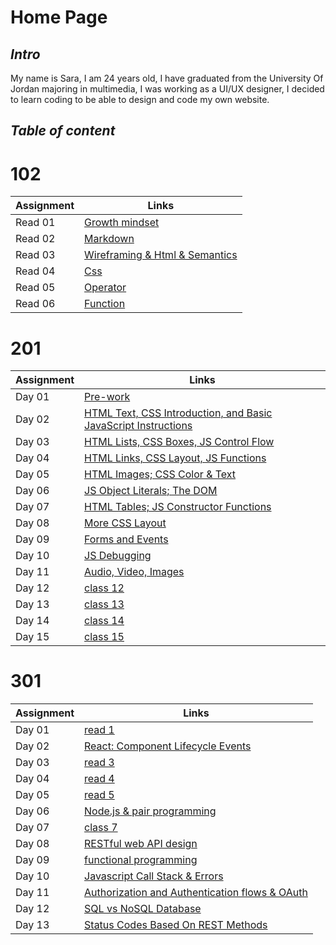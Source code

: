 # Home Page 

## ***Intro***

My name is Sara, I am 24 years old, I have graduated from the University Of Jordan majoring in multimedia, I was working as a UI/UX designer, I decided to learn coding to be able to design and code my own website.

## ***Table of content***
# 102
Assignment | Links 
-----------|-------------
Read 01 | [Growth mindset](growthMindset.md)
Read 02 | [Markdown](aboutMd.md)
Read 03 | [Wireframing & Html & Semantics](about3topics.md)
Read 04 | [Css](aboutCss.md)
Read 05 | [Operator](aboutOperator.md)
Read 06 | [Function](aboutFunction.md)

# 201
| Assignment | Links |
| -----------|------------- |
| Day 01 | [Pre-work](/class-01.md) 
Day 02 | [HTML Text, CSS Introduction, and Basic JavaScript Instructions](class-02.md)
Day 03 | [HTML Lists, CSS Boxes, JS Control Flow](class-03.md)
Day 04 | [HTML Links, CSS Layout, JS Functions](class-04.md)
Day 05 | [HTML Images; CSS Color & Text](class-05.md)
Day 06 | [JS Object Literals; The DOM](class-06.md)
Day 07 | [HTML Tables; JS Constructor Functions](class-07.md)
Day 08 | [More CSS Layout](class-08.md)
Day 09 | [Forms and Events](class-09.md)
Day 10 | [JS Debugging](class-10.md)
Day 11 | [Audio, Video, Images](class-11.md)
Day 12 | [class 12](class-12.md)
Day 13 | [class 13](class-13.md)
Day 14 | [class 14](class-14.md)
Day 15 | [ class 15](class-15.md)


# 301
| Assignment | Links |
| -----------|------------- |
| Day 01 | [read 1](Code-301-Reading-notes/301-class-01.md) |
| Day 02 | [React: Component Lifecycle Events](Code-301-Reading-notes/301-class-02.md) |
| Day 03 | [read 3](Code-301-Reading-notes/301-class-03.md) |
| Day 04 | [read 4](Code-301-Reading-notes/301-class-04.md) |
| Day 05 | [read 5](Code-301-Reading-notes/301-class-05.md) |
| Day 06 | [Node.js & pair programming](Code-301-Reading-notes/301-class-06.md)|
| Day 07 | [class 7](Code-301-Reading-notes/301-class-07.md)|
| Day 08 | [RESTful web API design](Code-301-Reading-notes/301-class-08.md)|
| Day 09 | [functional programming](Code-301-Reading-notes/301-class-09.md)|
| Day 10 | [Javascript Call Stack & Errors](Code-301-Reading-notes/301-class-10.md)|
| Day 11 | [Authorization and Authentication flows & OAuth](Code-301-Reading-notes/301-class-11.md) |
| Day 12 | [SQL vs NoSQL Database](Code-301-Reading-notes/301-class-12.md) |
| Day 13 | [Status Codes Based On REST Methods](Code-301-Reading-notes/301-class-13.md) |





